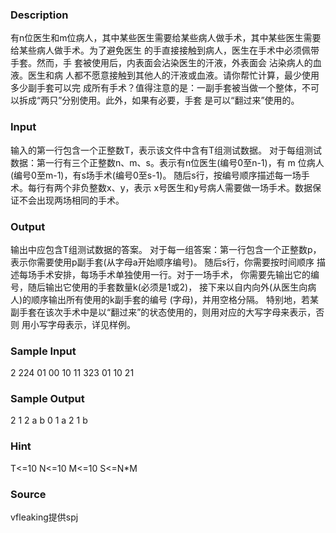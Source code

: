 
### Description
有n位医生和m位病人，其中某些医生需要给某些病人做手术，其中某些医生需要给某些病人做手术。为了避免医生
的手直接接触到病人，医生在手术中必须佩带手套。然而，手 套被使用后，内表面会沾染医生的汗液，外表面会
沾染病人的血液。医生和病 人都不愿意接触到其他人的汗液或血液。请你帮忙计算，最少使用多少副手套可以完
成所有手术？值得注意的是：一副手套被当做一个整体，不可以拆成“两只”分别使用。此外，如果有必要，手套
是可以“翻过来”使用的。
### Input
输入的第一行包含一个正整数T，表示该文件中含有T组测试数据。
对于每组测试数据：第一行有三个正整数n、m、s。表示有n位医生(编号0至n-1)，有 m 位病人(编号0至m-1)，有s场手术(编号0至s-1)。
随后s行，按编号顺序描述每一场手术。每行有两个非负整数x、y，表示
x号医生和y号病人需要做一场手术。数据保证不会出现两场相同的手术。
### Output
输出中应包含T组测试数据的答案。
对于每一组答案：第一行包含一个正整数p，表示你需要使用p副手套(从字母a开始顺序编号)。
随后s行，你需要按时间顺序 描述每场手术安排，每场手术单独使用一行。对于一场手术，
你需要先输出它的编号，随后输出它使用的手套数量k(必须是1或2)，
接下来以自内向外(从医生向病人)的顺序输出所有使用的k副手套的编号 (字母)，并用空格分隔。
特别地，若某副手套在该次手术中是以“翻过来”的状态使用的，则用对应的大写字母来表示，否则 用小写字母表示，详见样例。
### Sample Input
2
224
01 00 10 11
323
01 10 21
### Sample Output
2
1 2 a b
0 1 a 
2 1 b
### Hint
T<=10 N<=10 M<=10 S<=N*M
### Source
vfleaking提供spj